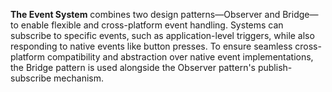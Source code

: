 **The Event System** combines two design patterns—Observer and Bridge—to enable flexible and cross-platform event handling. Systems can subscribe to specific events, such as application-level triggers, while also responding to native events like button presses. To ensure seamless cross-platform compatibility and abstraction over native event implementations, the Bridge pattern is used alongside the Observer pattern's publish-subscribe mechanism.

